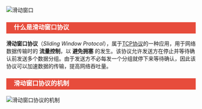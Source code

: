 ![滑动窗口](https://i.loli.net/2019/01/03/5c2d78ac2d805.jpeg)

<h3 style="padding-bottom:6px; padding-left:20px; color:#ffffff; background-color:#E74C3C;">什么是滑动窗口协议</h3>

**滑动窗口协议**（*Sliding Window Protocol*），属于[TCP协议](https://baike.baidu.com/item/TCP%E5%8D%8F%E8%AE%AE)的一种应用，用于网络数据传输时的 **流量控制**，以 **避免拥塞** 的发生。该协议允许发送方在停止并等待确认前发送多个数据分组。由于发送方不必每发一个分组就停下来等待确认，因此该协议可以加速数据的传输，提高网络吞吐量。



<h3 style="padding-bottom:6px; padding-left:20px; color:#ffffff; background-color:#E74C3C;">滑动窗口协议的机制</h3>

![滑动窗口协议的机制]()


